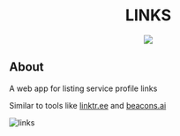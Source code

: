 <h1 align="center">LINKS</h1>

<p align="center" target="_blank">
    <a href="https://almeida-matheus.github.io/weather-app/">
        <img src="https://img.shields.io/badge/-ACCESS%20THE%20PROJECT-555?&style=for-the-badge&logoColor=000"/>
    </a>
</p>

## About

A web app for listing service profile links

Similar to tools like [linktr.ee](https://linktr.ee/) and [beacons.ai](https://beacons.ai/)

![links](https://links.almeidamatheus.me/)